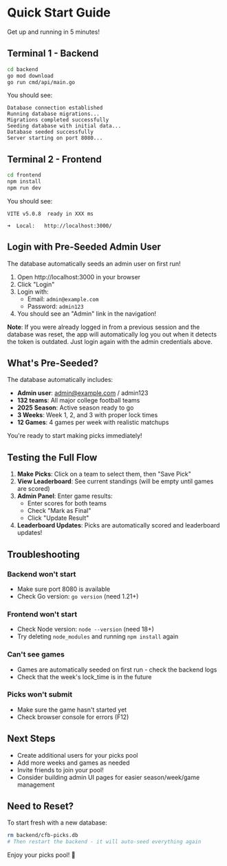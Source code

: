 # Quick Start Guide

Get up and running in 5 minutes!

## Terminal 1 - Backend

```bash
cd backend
go mod download
go run cmd/api/main.go
```

You should see:
```
Database connection established
Running database migrations...
Migrations completed successfully
Seeding database with initial data...
Database seeded successfully
Server starting on port 8080...
```

## Terminal 2 - Frontend

```bash
cd frontend
npm install
npm run dev
```

You should see:
```
VITE v5.0.8  ready in XXX ms

➜  Local:   http://localhost:3000/
```

## Login with Pre-Seeded Admin User

The database automatically seeds an admin user on first run!

1. Open http://localhost:3000 in your browser
2. Click "Login"
3. Login with:
   - Email: `admin@example.com`
   - Password: `admin123`
4. You should see an "Admin" link in the navigation!

**Note**: If you were already logged in from a previous session and the database was reset, the app will automatically log you out when it detects the token is outdated. Just login again with the admin credentials above.

## What's Pre-Seeded?

The database automatically includes:
- **Admin user**: admin@example.com / admin123
- **132 teams**: All major college football teams
- **2025 Season**: Active season ready to go
- **3 Weeks**: Week 1, 2, and 3 with proper lock times
- **12 Games**: 4 games per week with realistic matchups

You're ready to start making picks immediately!

## Testing the Full Flow

1. **Make Picks**: Click on a team to select them, then "Save Pick"
2. **View Leaderboard**: See current standings (will be empty until games are scored)
3. **Admin Panel**: Enter game results:
   - Enter scores for both teams
   - Check "Mark as Final"
   - Click "Update Result"
4. **Leaderboard Updates**: Picks are automatically scored and leaderboard updates!

## Troubleshooting

### Backend won't start
- Make sure port 8080 is available
- Check Go version: `go version` (need 1.21+)

### Frontend won't start
- Check Node version: `node --version` (need 18+)
- Try deleting `node_modules` and running `npm install` again

### Can't see games
- Games are automatically seeded on first run - check the backend logs
- Check that the week's lock_time is in the future

### Picks won't submit
- Make sure the game hasn't started yet
- Check browser console for errors (F12)

## Next Steps

- Create additional users for your picks pool
- Add more weeks and games as needed
- Invite friends to join your pool!
- Consider building admin UI pages for easier season/week/game management

## Need to Reset?

To start fresh with a new database:
```bash
rm backend/cfb-picks.db
# Then restart the backend - it will auto-seed everything again
```

Enjoy your picks pool! 🏈

